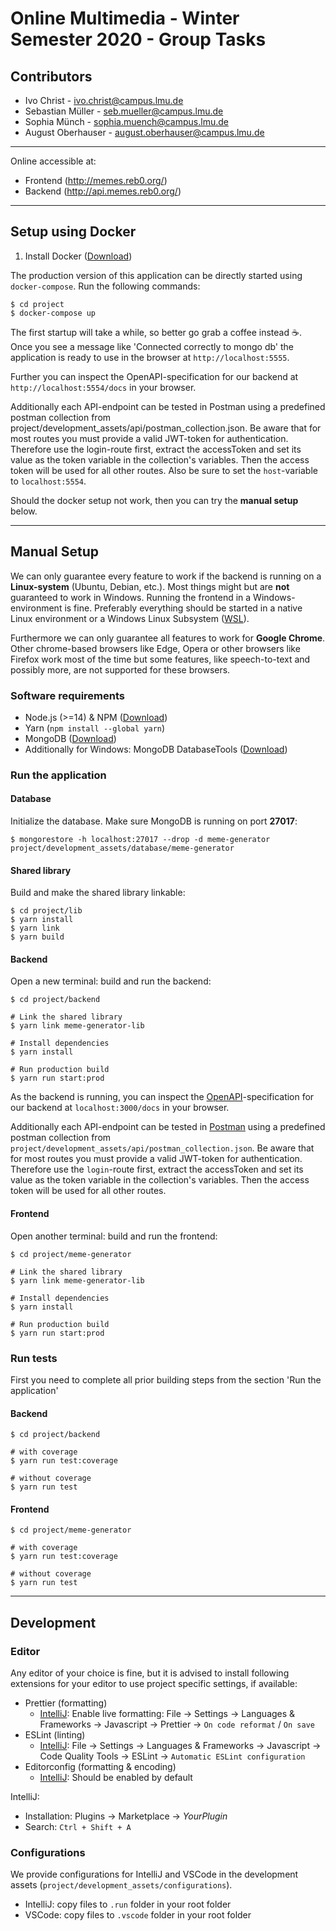 # Online Multimedia - Winter Semester 2020 - Group Tasks

## Contributors

- Ivo Christ - ivo.christ@campus.lmu.de
- Sebastian Müller - seb.mueller@campus.lmu.de
- Sophia Münch - sophia.muench@campus.lmu.de
- August Oberhauser - august.oberhauser@campus.lmu.de

---

Online accessible at:

- Frontend (http://memes.reb0.org/)
- Backend (http://api.memes.reb0.org/)

---

## Setup using Docker

1. Install Docker ([Download](https://www.docker.com/products/docker-desktop))

The production version of this application can be directly started using `docker-compose`. Run the following commands:

```
$ cd project
$ docker-compose up
```

The first startup will take a while, so better go grab a coffee instead ☕. Once you see a message like 'Connected correctly to mongo db' the application is ready to use in the browser at `http://localhost:5555`.

Further you can inspect the OpenAPI-specification for our backend at `http://localhost:5554/docs` in your browser.

Additionally each API-endpoint can be tested in Postman using a predefined postman collection from project/development_assets/api/postman_collection.json. Be aware that for most routes you must provide a valid JWT-token for authentication. Therefore use the login-route first, extract the accessToken and set its value as the token variable in the collection's variables. Then the access token will be used for all other routes. Also be sure to set the `host`-variable to `localhost:5554`.

Should the docker setup not work, then you can try the **manual setup** below.

---

## Manual Setup

We can only guarantee every feature to work if the backend is running on a **Linux-system** (Ubuntu, Debian, etc.). Most things might but are **not** guaranteed to work in Windows. Running the frontend in a Windows-environment is fine. Preferably everything should be started in a native Linux environment or a Windows Linux Subsystem ([WSL](https://docs.microsoft.com/en-us/windows/wsl/install-win10)).

Furthermore we can only guarantee all features to work for **Google Chrome**. Other chrome-based browsers like Edge, Opera or other browsers like Firefox work most of the time but some features, like speech-to-text and possibly more, are not supported for these browsers.

### Software requirements

- Node.js (>=14) & NPM ([Download](https://nodejs.org/en/download/))
- Yarn (`npm install --global yarn`)
- MongoDB ([Download](https://docs.mongodb.com/manual/installation/))
- Additionally for Windows: MongoDB DatabaseTools ([Download](https://www.mongodb.com/try/download/database-tools?tck=docs_databasetools))

### Run the application

#### Database

Initialize the database. Make sure MongoDB is running on port **27017**:

```
$ mongorestore -h localhost:27017 --drop -d meme-generator project/development_assets/database/meme-generator
```

#### Shared library

Build and make the shared library linkable:

```
$ cd project/lib
$ yarn install
$ yarn link
$ yarn build
```

#### Backend

Open a new terminal: build and run the backend:

```
$ cd project/backend

# Link the shared library
$ yarn link meme-generator-lib

# Install dependencies
$ yarn install

# Run production build
$ yarn run start:prod
```

As the backend is running, you can inspect the [OpenAPI](https://swagger.io/specification/)-specification for our backend at `localhost:3000/docs` in your browser.

Additionally each API-endpoint can be tested in [Postman](https://www.postman.com/downloads/) using a predefined postman collection from `project/development_assets/api/postman_collection.json`. Be aware that for most routes you must provide a valid JWT-token for authentication. Therefore use the `login`-route first, extract the accessToken and set its value as the token variable in the collection's variables. Then the access token will be used for all other routes.

#### Frontend

Open another terminal: build and run the frontend:

```
$ cd project/meme-generator

# Link the shared library
$ yarn link meme-generator-lib

# Install dependencies
$ yarn install

# Run production build
$ yarn run start:prod
```

### Run tests

First you need to complete all prior building steps from the section 'Run the application'

#### Backend

```
$ cd project/backend

# with coverage
$ yarn run test:coverage

# without coverage
$ yarn run test
```

#### Frontend

```
$ cd project/meme-generator

# with coverage
$ yarn run test:coverage

# without coverage
$ yarn run test
```

---

## Development

### Editor

Any editor of your choice is fine, but it is advised to install following extensions for your editor to use project specific settings, if available:

- Prettier (formatting)
  - [IntelliJ](https://www.jetbrains.com/help/idea/prettier.html#ws_prettier_reformat_code):
    Enable live formatting: File → Settings → Languages & Frameworks → Javascript → Prettier → `On code reformat` / `On save`
- ESLint (linting)
  - [IntelliJ](https://www.jetbrains.com/help/idea/eslint.html):
    File → Settings → Languages & Frameworks → Javascript → Code Quality Tools → ESLint → `Automatic ESLint configuration`
- Editorconfig (formatting & encoding)
  - [IntelliJ](https://plugins.jetbrains.com/plugin/7294-editorconfig):
    Should be enabled by default

IntelliJ:

- Installation: Plugins → Marketplace → _YourPlugin_
- Search: `Ctrl + Shift + A`

### Configurations

We provide configurations for IntelliJ and VSCode in the development assets (`project/development_assets/configurations`).

- IntelliJ: copy files to `.run` folder in your root folder
- VSCode: copy files to `.vscode` folder in your root folder
